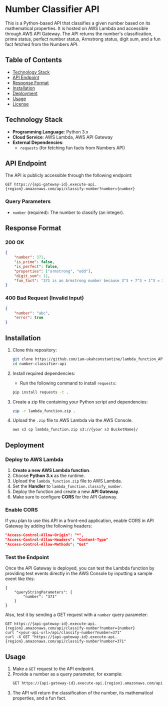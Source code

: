 # Number Classifier API

This is a Python-based API that classifies a given number based on its mathematical properties. It is hosted on AWS Lambda and accessible through AWS API Gateway. The API returns the number's classification, prime status, perfect number status, Armstrong status, digit sum, and a fun fact fetched from the Numbers API.

## Table of Contents
- [Technology Stack](#technology-stack)
- [API Endpoint](#api-endpoint)
- [Response Format](#response-format)
- [Installation](#installation)
- [Deployment](#deployment)
- [Usage](#usage)
- [License](#license)

## Technology Stack
- **Programming Language**: Python 3.x
- **Cloud Service**: AWS Lambda, AWS API Gateway
- **External Dependencies**:
  - `requests` (for fetching fun facts from Numbers API)
  
## API Endpoint
The API is publicly accessible through the following endpoint:

```
GET https://{api-gateway-id}.execute-api.{region}.amazonaws.com/api/classify-number?number={number}
```

### Query Parameters
- `number` (required): The number to classify (an integer).

## Response Format

### 200 OK
```json
{
    "number": 371,
    "is_prime": false,
    "is_perfect": false,
    "properties": ["armstrong", "odd"],
    "digit_sum": 11,
    "fun_fact": "371 is an Armstrong number because 3^3 + 7^3 + 1^3 = 371"
}
```

### 400 Bad Request (Invalid Input)
```json
{
    "number": "abc",
    "error": true
}
```

## Installation

1. Clone this repository:
   ```bash
   git clone https://github.com/iam-ukahconstantine/lambda_function_API.git
   cd number-classifier-api
   ```

2. Install required dependencies:
   - Run the following command to install `requests`:
   ```bash
   pip install requests -t .
   ```

3. Create a zip file containing your Python script and dependencies:
   ```bash
   zip -r lambda_function.zip .
   ```

4. Upload the `.zip` file to AWS Lambda via the AWS Console.
    ```bash
   aws s3 cp lambda_function.zip s3://{your s3 BucketName}/
   ```

## Deployment

### Deploy to AWS Lambda

1. **Create a new AWS Lambda function**.
2. Choose **Python 3.x** as the runtime.
3. Upload the `lambda_function.zip` file to AWS Lambda.
4. Set the **Handler** to `lambda_function.classify_number`.
5. Deploy the function and create a new **API Gateway**.
6. Make sure to configure **CORS** for the API Gateway.

### Enable CORS

If you plan to use this API in a front-end application, enable CORS in API Gateway by adding the following headers:

```json
"Access-Control-Allow-Origin": "*",
"Access-Control-Allow-Headers": "Content-Type"
"Access-Control-Allow-Methods": "Get"
```

### Test the Endpoint

Once the API Gateway is deployed, you can test the Lambda function by providing test events directly in the AWS Console by inputting a sample event like this:
```
{
    "queryStringParameters": {
        "number": "371"
    }
}

```

Also, test it by sending a GET request with a `number` query parameter:
```
GET https://{api-gateway-id}.execute-api.{region}.amazonaws.com/api/classify-number?number={number}
curl "<your-api-url>/api/classify-number?number=371"
curl -X GET "https://{api-gateway-id}.execute-api.{region}.amazonaws.com/api/classify-number?number=371"

```

## Usage

1. Make a `GET` request to the API endpoint.
2. Provide a number as a query parameter, for example:
   ```bash
   GET https://{api-gateway-id}.execute-api.{region}.amazonaws.com/api/classify-number?number=371
   ```
3. The API will return the classification of the number, its mathematical properties, and a fun fact.

